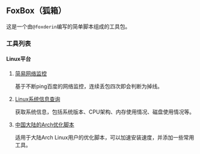 ## FoxBox（狐箱）

这是一个由`@foxderin`编写的简单脚本组成的工具包。

### 工具列表

#### Linux平台

1. [简易网络监控](Linux/network_status.sh)

    基于不断ping百度的网络监控，连续丢包四次即会判断为掉线。

2. [Linux系统信息查询](Linux/system_info.sh)

    获取系统信息，包括系统版本、CPU架构、内存使用情况、磁盘使用情况等。

3. [中国大陆的Arch优化脚本](Linux/arch_init_cn.sh)

    适用于大陆Arch Linux用户的优化脚本，可以加速安装速度，并添加一些常用工具。

